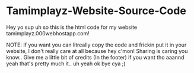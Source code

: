 # Tamimplayz-Website-Source-Code

Hey yo sup uh so this is the html code for my website tamimplayz.000webhostapp.com! 

NOTE: If you want you can litreally copy the code and frickin put it in your website, I don't really care at all because hey c'mon! Sharing is caring you know.. Give me a little bit of credits (In the footer) if you want tho aaannd yeah that's pretty much it.. uh yeah ok bye cya ;)
